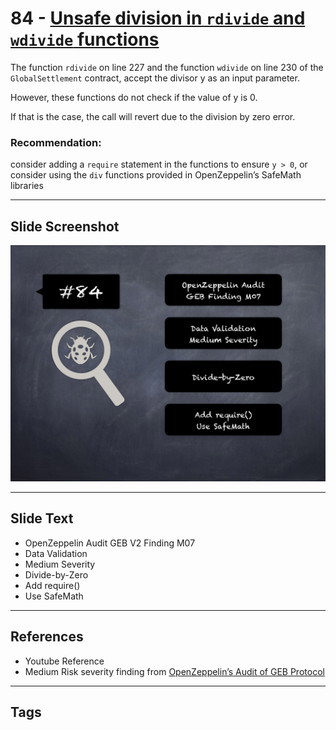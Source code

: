 
# 84 - [Unsafe division in `rdivide` and `wdivide` functions](./Unsafe%20division%20in%20`rdivide`%20and%20`wdivide`%20functions.md)

The function `rdivide` on line 227 and the function `wdivide` on line 230 of the `GlobalSettlement` contract, accept the divisor y as an input parameter. 

However, these functions do not check if the value of y is 0. 

If that is the case, the call will revert due to the division by zero error.

### Recommendation:
consider adding a `require` statement in the functions to ensure `y > 0`, or consider using the `div` functions provided in OpenZeppelin’s SafeMath libraries
___
## Slide Screenshot
![084.png](../../images/7.%20Audit%20Findings%20101/084.png)
___
## Slide Text
- OpenZeppelin Audit GEB V2 Finding M07
- Data Validation
- Medium Severity
- Divide-by-Zero
- Add require()
- Use SafeMath
___
## References
- Youtube Reference
- Medium Risk severity finding from [OpenZeppelin’s Audit of GEB Protocol](https://blog.openzeppelin.com/geb-protocol-audit/)
___
## Tags
